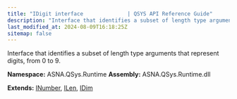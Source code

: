 ```yaml
---
title: "IDigit interface              | QSYS API Reference Guide"
description: "Interface that identifies a subset of length type arguments that represent digits, from 0 to 9. "
last_modified_at: 2024-08-09T16:18:25Z
sitemap: false
---
```


Interface that identifies a subset of length type arguments that represent digits, from 0 to 9.

**Namespace:** ASNA.QSys.Runtime
**Assembly:** ASNA.QSys.Runtime.dll

**Extends:** [INumber](/reference/runtime/qsys-runtime/i-number.html), [ILen](/reference/runtime/qsys-runtime/i-len.html), [IDim](/reference/runtime/qsys-runtime/i-dim.html)
<br>
<br>
